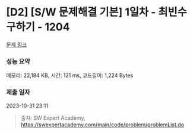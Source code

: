 # [D2] [S/W 문제해결 기본] 1일차 - 최빈수 구하기 - 1204 

[문제 링크](https://swexpertacademy.com/main/code/problem/problemDetail.do?contestProbId=AV13zo1KAAACFAYh) 

### 성능 요약

메모리: 22,184 KB, 시간: 121 ms, 코드길이: 1,224 Bytes

### 제출 일자

2023-10-31 23:11



> 출처: SW Expert Academy, https://swexpertacademy.com/main/code/problem/problemList.do